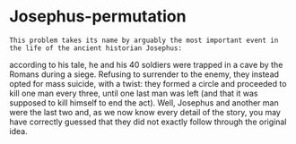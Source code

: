# Josephus-permutation
    This problem takes its name by arguably the most important event in the life of the ancient historian Josephus: 
 according to his tale, he and his 40 soldiers were trapped in a cave by the Romans during a siege.
    Refusing to surrender to the enemy, they instead opted for mass suicide, with a twist: 
 they formed a circle and proceeded to kill one man every three, until one last man was left
 (and that it was supposed to kill himself to end the act).
    Well, Josephus and another man were the last two and, as we now know every detail of the story,
 you may have correctly guessed that they did not exactly follow through the original idea.
